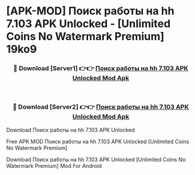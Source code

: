 # [APK-MOD] Поиск работы на hh 7.103 APK Unlocked - [Unlimited Coins No Watermark Premium] 19ko9



<div align="center">
<h3>🔴 Download [Server1] 👉👉 <a href="https://momento.my/?title=Поиск_работы_на_hh_7.103_APK_Unlocked">Поиск работы на hh 7.103 APK Unlocked Mod Apk</a></h3><br>

<h3>🔴 Download [Server2] 👉👉 <a href="https://momento.my/?title=Поиск_работы_на_hh_7.103_APK_Unlocked">Поиск работы на hh 7.103 APK Unlocked Mod Apk</a></h3>
</div>



Download Поиск работы на hh 7.103 APK Unlocked 

Free APK MOD Поиск работы на hh 7.103 APK Unlocked [Unlimited Coins No Watermark Premium]

Download Поиск работы на hh 7.103 APK Unlocked [Unlimited Coins No Watermark Premium] Mod For Android
